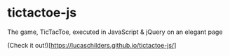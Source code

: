 # tictactoe-js
The game, TicTacToe, executed in JavaScript & jQuery on an elegant page

(Check it out!)[https://lucaschilders.github.io/tictactoe-js/]
